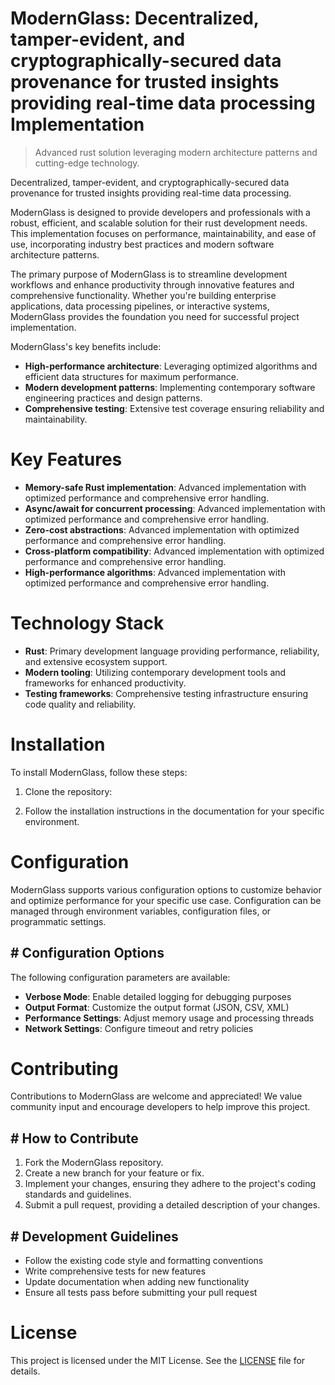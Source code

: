 <!-- fallback_ModernGlass_20250802200744_44468 -->

# ModernGlass: Decentralized, tamper-evident, and cryptographically-secured data provenance for trusted insights providing real-time data processing Implementation
> Advanced rust solution leveraging modern architecture patterns and cutting-edge technology.

Decentralized, tamper-evident, and cryptographically-secured data provenance for trusted insights providing real-time data processing.

ModernGlass is designed to provide developers and professionals with a robust, efficient, and scalable solution for their rust development needs. This implementation focuses on performance, maintainability, and ease of use, incorporating industry best practices and modern software architecture patterns.

The primary purpose of ModernGlass is to streamline development workflows and enhance productivity through innovative features and comprehensive functionality. Whether you're building enterprise applications, data processing pipelines, or interactive systems, ModernGlass provides the foundation you need for successful project implementation.

ModernGlass's key benefits include:

* **High-performance architecture**: Leveraging optimized algorithms and efficient data structures for maximum performance.
* **Modern development patterns**: Implementing contemporary software engineering practices and design patterns.
* **Comprehensive testing**: Extensive test coverage ensuring reliability and maintainability.

# Key Features

* **Memory-safe Rust implementation**: Advanced implementation with optimized performance and comprehensive error handling.
* **Async/await for concurrent processing**: Advanced implementation with optimized performance and comprehensive error handling.
* **Zero-cost abstractions**: Advanced implementation with optimized performance and comprehensive error handling.
* **Cross-platform compatibility**: Advanced implementation with optimized performance and comprehensive error handling.
* **High-performance algorithms**: Advanced implementation with optimized performance and comprehensive error handling.

# Technology Stack

* **Rust**: Primary development language providing performance, reliability, and extensive ecosystem support.
* **Modern tooling**: Utilizing contemporary development tools and frameworks for enhanced productivity.
* **Testing frameworks**: Comprehensive testing infrastructure ensuring code quality and reliability.

# Installation

To install ModernGlass, follow these steps:

1. Clone the repository:


2. Follow the installation instructions in the documentation for your specific environment.

# Configuration

ModernGlass supports various configuration options to customize behavior and optimize performance for your specific use case. Configuration can be managed through environment variables, configuration files, or programmatic settings.

## # Configuration Options

The following configuration parameters are available:

* **Verbose Mode**: Enable detailed logging for debugging purposes
* **Output Format**: Customize the output format (JSON, CSV, XML)
* **Performance Settings**: Adjust memory usage and processing threads
* **Network Settings**: Configure timeout and retry policies

# Contributing

Contributions to ModernGlass are welcome and appreciated! We value community input and encourage developers to help improve this project.

## # How to Contribute

1. Fork the ModernGlass repository.
2. Create a new branch for your feature or fix.
3. Implement your changes, ensuring they adhere to the project's coding standards and guidelines.
4. Submit a pull request, providing a detailed description of your changes.

## # Development Guidelines

* Follow the existing code style and formatting conventions
* Write comprehensive tests for new features
* Update documentation when adding new functionality
* Ensure all tests pass before submitting your pull request

# License

This project is licensed under the MIT License. See the [LICENSE](https://github.com/ludo53/ModernGlass/blob/main/LICENSE) file for details.
